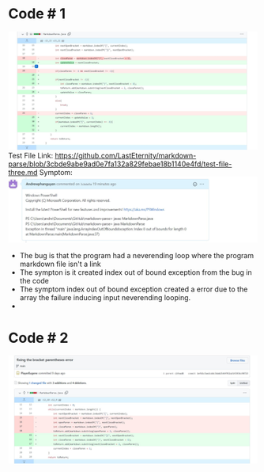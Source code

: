 # Code # 1
![alt text](1.jpg)
Test File Link:
https://github.com/LastEternity/markdown-parse/blob/3cbde9abe9ad0e7fa132a829febae18b1140e4fd/test-file-three.md 
Symptom: 
![alt text](2.jpg)
* The bug is that the program had a neverending loop where the program markdown file isn't a link 
* The sympton is it created index out of bound exception from the bug in the code 
* The symptom index out of bound exception created a error due to the array the failure inducing input neverending looping.
* 
# Code # 2
![alt text](3.jpg)
